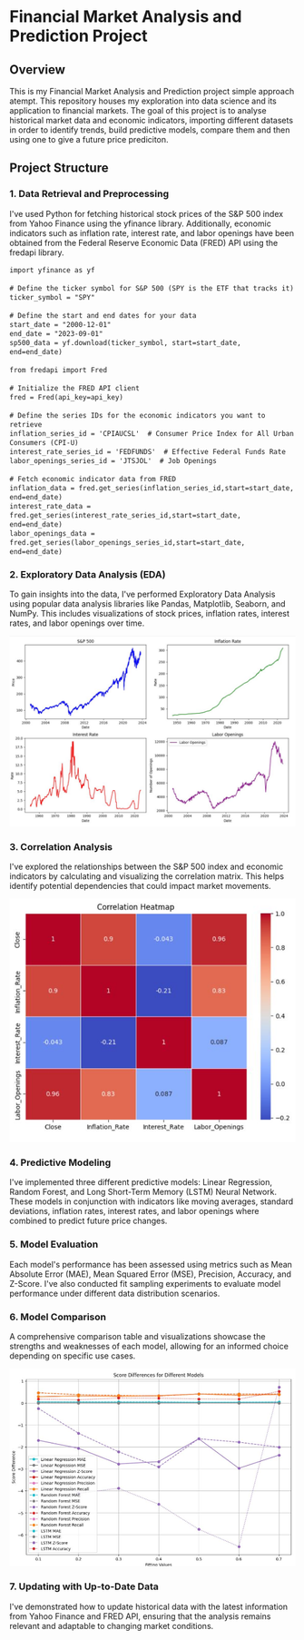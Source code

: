 # **Financial Market Analysis and Prediction Project**

## **Overview**
This is my Financial Market Analysis and Prediction project simple approach atempt. This repository houses my exploration into data science and its application to financial markets. The goal of this project is to analyse historical market data and economic indicators, importing different datasets in order to identify trends, build predictive models, compare them and then using one to give a future price prediciton.

## **Project Structure**
### **1. Data Retrieval and Preprocessing**
I've used Python for fetching historical stock prices of the S&P 500 index from Yahoo Finance using the yfinance library. Additionally, economic indicators such as inflation rate, interest rate, and labor openings have been obtained from the Federal Reserve Economic Data (FRED) API using the fredapi library.

```
import yfinance as yf

# Define the ticker symbol for S&P 500 (SPY is the ETF that tracks it)
ticker_symbol = "SPY"

# Define the start and end dates for your data
start_date = "2000-12-01"
end_date = "2023-09-01"
sp500_data = yf.download(ticker_symbol, start=start_date, end=end_date)

from fredapi import Fred

# Initialize the FRED API client
fred = Fred(api_key=api_key)

# Define the series IDs for the economic indicators you want to retrieve
inflation_series_id = 'CPIAUCSL'  # Consumer Price Index for All Urban Consumers (CPI-U)
interest_rate_series_id = 'FEDFUNDS'  # Effective Federal Funds Rate
labor_openings_series_id = 'JTSJOL'  # Job Openings

# Fetch economic indicator data from FRED
inflation_data = fred.get_series(inflation_series_id,start=start_date, end=end_date)
interest_rate_data = fred.get_series(interest_rate_series_id,start=start_date, end=end_date)
labor_openings_data = fred.get_series(labor_openings_series_id,start=start_date, end=end_date)

```

### **2. Exploratory Data Analysis (EDA)**
To gain insights into the data, I've performed Exploratory Data Analysis using popular data analysis libraries like Pandas, Matplotlib, Seaborn, and NumPy. This includes visualizations of stock prices, inflation rates, interest rates, and labor openings over time.


<img src="images/raw data.JPG?raw=true"/>


### **3. Correlation Analysis**
I've explored the relationships between the S&P 500 index and economic indicators by calculating and visualizing the correlation matrix. This helps identify potential dependencies that could impact market movements.


<img src="images/heatmap.JPG"/>


### **4. Predictive Modeling**
I've implemented three different predictive models: Linear Regression, Random Forest, and Long Short-Term Memory (LSTM) Neural Network. These models in conjunction with indicators like moving averages, standard deviations, inflation rates, interest rates, and labor openings where combined to predict future price changes.

### **5. Model Evaluation**
Each model's performance has been assessed using metrics such as Mean Absolute Error (MAE), Mean Squared Error (MSE), Precision, Accuracy, and Z-Score. I've also conducted fit sampling experiments to evaluate model performance under different data distribution scenarios.

### **6. Model Comparison**
A comprehensive comparison table and visualizations showcase the strengths and weaknesses of each model, allowing for an informed choice depending on specific use cases.


<img src="images/Score diferences.JPG?raw=true"/>


### **7. Updating with Up-to-Date Data**
I've demonstrated how to update historical data with the latest information from Yahoo Finance and FRED API, ensuring that the analysis remains relevant and adaptable to changing market conditions.
